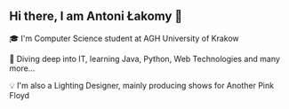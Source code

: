 ## Hi there, I am Antoni Łakomy 👋

🎓 I'm Computer Science student at AGH University of Krakow

🌱 Diving deep into IT, learning Java, Python, Web Technologies and many more...

💡 I'm also a Lighting Designer, mainly producing shows for Another Pink Floyd

<!--
**antoni-lakomy/antoni-lakomy** is a ✨ _special_ ✨ repository because its `README.md` (this file) appears on your GitHub profile.

Here are some ideas to get you started:

- 🔭 I’m currently working on ...
- 🌱 I’m currently learning ...
- 👯 I’m looking to collaborate on ...
- 🤔 I’m looking for help with ...
- 💬 Ask me about ...
- 📫 How to reach me: ...
- 😄 Pronouns: ...
- ⚡ Fun fact: ...
-->
